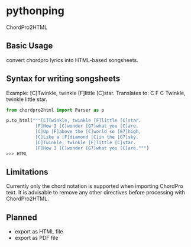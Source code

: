 # pythonping
ChordPro2HTML 

## Basic Usage
convert chordpro lyrics into HTML-based songsheets.

## Syntax for writing songsheets

Example: [C]Twinkle, twinkle [F]little [C]star.
Translates to:
C                F      C
Twinkle, twinkle little star.

```python
from chordpro2html import Parser as p

p.to_html("""[C]Twinkle, twinkle [F]little [C]star.
           [F]How I [C]wonder [G7]what you [C]are.
           [C]Up [F]above the [C]world so [G7]high,
           [C]Like a [F]diamond [C]in the [G7]sky.
           [C]Twinkle, twinkle [F]little [C]star.
           [F]How I [C]wonder [G7]what you [C]are.""")
>>> HTML

```

## Limitations

Currently only the chord notation is supported when importing ChordPro text. It is advisable to remove any other directives before processing with ChordPro2HTML.

## Planned

- export as HTML file
- export as PDF file